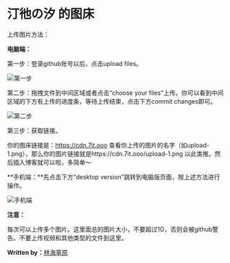 # 汀彵の汐 的图床

上传图片方法：

**电脑端：**

第一步：登录github账号以后，点击upload files。

![第一步](https://zby2461306899.github.io/blog-images/upload-1.png)

第二步：拖拽文件到中间区域或者点击“choose your files”上传。你可以看到中间区域的下方有上传的进度条，等待上传结束，点击下方commit changes即可。

![第二步](https://zby2461306899.github.io/blog-images/upload-2.png)

第三步：获取链接。

你的图床链接是：https://cdn.7it.ooo 查看你上传的图片的名字（如upload-1.png），那么你的图片链接就是https://cdn.7it.ooo/upload-1.png 以此类推。然后插入博客就可以啦，多简单～

**手机端：**先点击下方“desktop version”跳转到电脑版页面，按上述方法进行操作。

![手机端](https://zby2461306899.github.io/blog-images/mobile-version.png)

**注意：**

每次可以上传多个图片。这里面总的图片大小，不要超过1G，否则会被github警告。不要上传视频和其他类型的文件到这里。

**Written by：**[林海草原](https://linhai1990.com)
